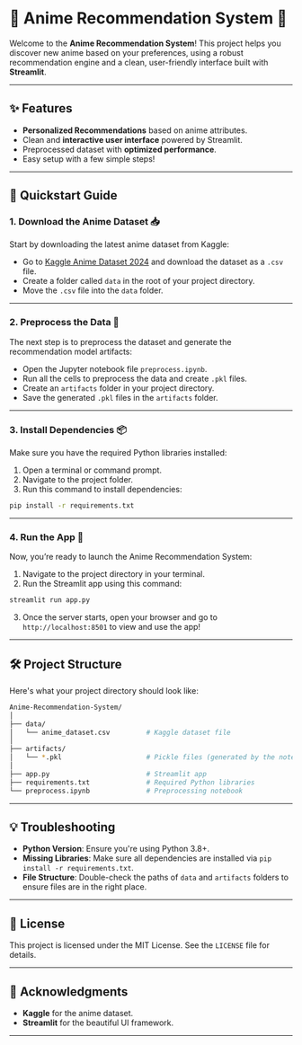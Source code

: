 # 🌸 Anime Recommendation System 🎌

Welcome to the **Anime Recommendation System**! This project helps you discover new anime based on your preferences, using a robust recommendation engine and a clean, user-friendly interface built with **Streamlit**.

---

## ✨ Features

- **Personalized Recommendations** based on anime attributes.
- Clean and **interactive user interface** powered by Streamlit.
- Preprocessed dataset with **optimized performance**.
- Easy setup with a few simple steps!

---

## 🚀 Quickstart Guide

### 1. Download the Anime Dataset 📥

Start by downloading the latest anime dataset from Kaggle:

- Go to [Kaggle Anime Dataset 2024](https://www.kaggle.com/datasets/junaidk0012/anime-dataset-2024) and download the dataset as a `.csv` file.
- Create a folder called `data` in the root of your project directory.
- Move the `.csv` file into the `data` folder.

---

### 2. Preprocess the Data 🔄

The next step is to preprocess the dataset and generate the recommendation model artifacts:

- Open the Jupyter notebook file `preprocess.ipynb`.
- Run all the cells to preprocess the data and create `.pkl` files.
- Create an `artifacts` folder in your project directory.
- Save the generated `.pkl` files in the `artifacts` folder.

---

### 3. Install Dependencies 📦

Make sure you have the required Python libraries installed:

1. Open a terminal or command prompt.
2. Navigate to the project folder.
3. Run this command to install dependencies:

```bash
pip install -r requirements.txt
```

---

### 4. Run the App 🚀

Now, you’re ready to launch the Anime Recommendation System:

1. Navigate to the project directory in your terminal.
2. Run the Streamlit app using this command:

```bash
streamlit run app.py
```

3. Once the server starts, open your browser and go to `http://localhost:8501` to view and use the app!

---

## 🛠️ Project Structure

Here's what your project directory should look like:

```bash
Anime-Recommendation-System/
│
├── data/
│   └── anime_dataset.csv         # Kaggle dataset file
│
├── artifacts/
│   └── *.pkl                     # Pickle files (generated by the notebook)
│
├── app.py                        # Streamlit app
├── requirements.txt              # Required Python libraries
└── preprocess.ipynb              # Preprocessing notebook
```

---

## 💡 Troubleshooting

- **Python Version**: Ensure you're using Python 3.8+.
- **Missing Libraries**: Make sure all dependencies are installed via `pip install -r requirements.txt`.
- **File Structure**: Double-check the paths of `data` and `artifacts` folders to ensure files are in the right place.

---

## 📜 License

This project is licensed under the MIT License. See the `LICENSE` file for details.

---

## 🙌 Acknowledgments

- **Kaggle** for the anime dataset.
- **Streamlit** for the beautiful UI framework.

---
